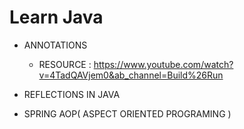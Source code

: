 # Learn Java

* ANNOTATIONS
    - RESOURCE : https://www.youtube.com/watch?v=4TadQAVjem0&ab_channel=Build%26Run

* REFLECTIONS IN JAVA

* SPRING AOP( ASPECT ORIENTED PROGRAMING )